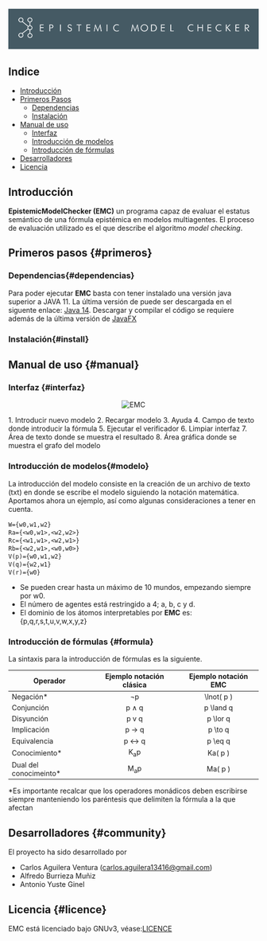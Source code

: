 <p align="center">
  <img src="banner.png" alt="EMC">
</p>

## Indice

* [Introducción](#introduction)
* [Primeros Pasos](#primeros)
	* [Dependencias](#dependencias)
	 * [Instalación](#install)
 * [Manual de uso](#manual)
	 * [Interfaz](#interfaz)
	  * [Introducción de modelos](#modelo)
	  * [Introducción de fórmulas](#formula)
* [Desarrolladores](#community)
* [Licencia](#license)

## Introducción <a name="introduction"></a>
**EpistemicModelChecker (EMC)** un programa capaz de evaluar el
estatus semántico de una fórmula epistémica en modelos multiagentes. El proceso de evaluación utilizado es el que describe el algoritmo *model checking*.


## Primeros pasos {#primeros}
### Dependencias{#dependencias}
Para poder ejecutar **EMC** basta con tener instalado una versión java superior a JAVA 11. La última versión de puede ser descargada en el siguente enlace: [Java 14](https://www.oracle.com/java/technologies/javase/jdk14-archive-downloads.html). 
Descargar y compilar el código se requiere además de la última versión de [JavaFX](https://gluonhq.com/products/javafx/)

### Instalación{#install}


## Manual de uso {#manual}
### Interfaz {#interfaz}
<p align="center">
  <img src="interfaz.png" alt="EMC">
</p>
1. Introducir nuevo modelo
2. Recargar modelo
3. Ayuda
4. Campo de texto donde introducir la fórmula
5. Ejecutar el verificador
6. Limpiar interfaz
7. Área de texto donde se muestra el resultado
8. Área gráfica donde se muestra el grafo del modelo

### Introducción de modelos{#modelo}
La introducción del modelo consiste en la creación de un archivo de texto (txt) en donde se escribe el modelo siguiendo la notación matemática. Aportamos ahora un ejemplo, así como algunas consideraciones a tener en cuenta.
```
W={w0,w1,w2}
Ra={<w0,w1>,<w2,w2>}
Rc={<w1,w1>,<w2,w1>}
Rb={<w2,w1>,<w0,w0>}
V(p)={w0,w1,w2}
V(q)={w2,w1}
V(r)={w0}
```
* Se pueden crear hasta un máximo de 10 mundos, empezando siempre por w0.
* El número de agentes está restringido a 4; a, b, c y d.
* El dominio de los átomos interpretables por **EMC** es: {p,q,r,s,t,u,v,w,x,y,z}

### Introducción de fórmulas {#formula}
La sintaxis para la introducción de fórmulas es la siguiente. 

| Operador     | Ejemplo notación  clásica  | Ejemplo notación EMC 
 ------------- |:-------------:| :-------------:|
 |Negación* | ¬p | \lnot( p )    
| Conjunción   |  p ∧ q | p \land q |
| Disyunción     | p v q       |   p \lor q |
| Implicación | p → q     |  p \to q |
| Equivalencia | p ↔ q | p \eq q |
| Conocimiento* | K<sub>a</sub>p | Ka( p )|
| Dual del conocimeinto*|  M<sub>a</sub>p | Ma( p ) |

*Es importante recalcar que los operadores monádicos deben escribirse siempre manteniendo los paréntesis que delimiten la fórmula a la que afectan

## Desarrolladores {#community}
El proyecto ha sido desarrollado por 
* Carlos Aguilera Ventura (carlos.aguilera13416@gmail.com)
* Alfredo Burrieza Muñiz
* Antonio Yuste Ginel
## Licencia {#licence}
EMC está licenciado bajo GNUv3, véase:[LICENCE](https://github.com/CaAgVe/EpistemicModelChecker/blob/Release_1.01/licence) 
